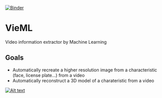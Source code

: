 [![Binder](https://mybinder.org/badge_logo.svg)](https://mybinder.org/v2/gh/thomas-schillaci/VieML.git/master)

# VieML
Video information extractor by Machine Learning

## Goals
- Automatically recreate a higher resolution image from a characteristic (face, license plate...) from a video
- Automatically reconstruct a 3D model of a charateristic from a video

[![Alt text](https://img.youtube.com/vi/Vxq9yj2pVWk/0.jpg)](https://www.youtube.com/watch?v=Vxq9yj2pVWk)
